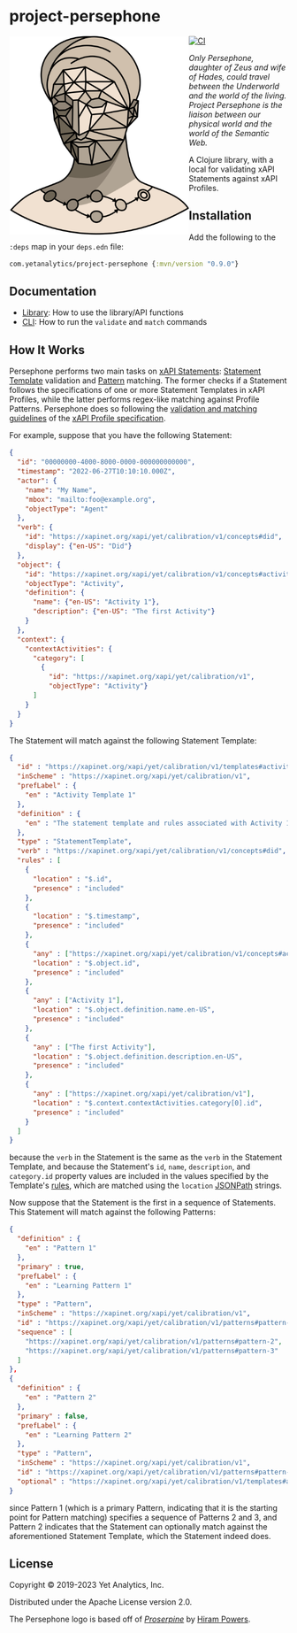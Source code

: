 # project-persephone

<img src="logo/logo.svg" alt="Persephone Logo" width="325px" align="left" />

[![CI](https://github.com/yetanalytics/project-persephone/actions/workflows/main.yml/badge.svg)](https://github.com/yetanalytics/project-persephone/actions/workflows/main.yml)

_Only Persephone, daughter of Zeus and wife of Hades, could travel between the Underworld and the world of the living. Project Persephone is the liaison between our physical world and the world of the Semantic Web._

A Clojure library, with a local  for validating xAPI Statements against xAPI Profiles. 

## Installation

Add the following to the `:deps` map in your `deps.edn` file:
```clojure
com.yetanalytics/project-persephone {:mvn/version "0.9.0"}
```

## Documentation

- [Library](doc/library.md): How to use the library/API functions
- [CLI](doc/cli.md): How to run the `validate` and `match` commands

## How It Works 

Persephone performs two main tasks on [xAPI Statements](https://github.com/adlnet/xAPI-Spec/blob/master/xAPI-Data.md#20-statements): [Statement Template](https://github.com/adlnet/xapi-profiles/blob/master/xapi-profiles-structure.md#statment-templates) validation and [Pattern](https://github.com/adlnet/xapi-profiles/blob/master/xapi-profiles-structure.md#patterns) matching. The former checks if a Statement follows the specifications of one or more Statement Templates in xAPI Profiles, while the latter performs regex-like matching against Profile Patterns. Persephone does so following the [validation and matching guidelines](https://github.com/adlnet/xapi-profiles/blob/master/xapi-profiles-communication.md#20-algorithms) of the [xAPI Profile specification](https://github.com/adlnet/xapi-profiles).

For example, suppose that you have the following Statement:
```json
{
  "id": "00000000-4000-8000-0000-000000000000",
  "timestamp": "2022-06-27T10:10:10.000Z",
  "actor": {
    "name": "My Name",        
    "mbox": "mailto:foo@example.org",
    "objectType": "Agent"
  },
  "verb": {
    "id": "https://xapinet.org/xapi/yet/calibration/v1/concepts#did",
    "display": {"en-US": "Did"}
  },
  "object": {
    "id": "https://xapinet.org/xapi/yet/calibration/v1/concepts#activity-1",
    "objectType": "Activity",
    "definition": {
      "name": {"en-US": "Activity 1"},
      "description": {"en-US": "The first Activity"}
    }
  },
  "context": {
    "contextActivities": {
      "category": [
        {
          "id": "https://xapinet.org/xapi/yet/calibration/v1",
       	  "objectType": "Activity"}
      ]
    }
  }
}
```

The Statement will match against the following Statement Template:
```json
{
  "id" : "https://xapinet.org/xapi/yet/calibration/v1/templates#activity-1",
  "inScheme" : "https://xapinet.org/xapi/yet/calibration/v1",
  "prefLabel" : {
    "en" : "Activity Template 1"
  },
  "definition" : {
    "en" : "The statement template and rules associated with Activity 1 getting done."
  },
  "type" : "StatementTemplate",
  "verb" : "https://xapinet.org/xapi/yet/calibration/v1/concepts#did",
  "rules" : [
    {
      "location" : "$.id",
      "presence" : "included"
    },
    {
      "location" : "$.timestamp",
      "presence" : "included"
    },
    {
      "any" : ["https://xapinet.org/xapi/yet/calibration/v1/concepts#activity-1"],
      "location" : "$.object.id",
      "presence" : "included"
    },
    {
      "any" : ["Activity 1"],
      "location" : "$.object.definition.name.en-US",
      "presence" : "included"
    },
    {
      "any" : ["The first Activity"],
      "location" : "$.object.definition.description.en-US",
      "presence" : "included"
    },
    {
      "any" : ["https://xapinet.org/xapi/yet/calibration/v1"],
      "location" : "$.context.contextActivities.category[0].id",
      "presence" : "included"
    }
  ]
}
```
because the `verb` in the Statement is the same as the `verb` in the Statement Template, and because the Statement's `id`, `name`, `description`, and `category.id` property values are included in the values specified by the Template's [rules](https://github.com/adlnet/xapi-profiles/blob/master/xapi-profiles-structure.md#statement-template-rules), which are matched using the `location` [JSONPath](https://www.ietf.org/archive/id/draft-goessner-dispatch-jsonpath-00.html) strings.

Now suppose that the Statement is the first in a sequence of Statements. This Statement will match against the following Patterns:
```json
{
  "definition" : {
    "en" : "Pattern 1"
  },
  "primary" : true,
  "prefLabel" : {
    "en" : "Learning Pattern 1"
  },
  "type" : "Pattern",
  "inScheme" : "https://xapinet.org/xapi/yet/calibration/v1",
  "id" : "https://xapinet.org/xapi/yet/calibration/v1/patterns#pattern-1",
  "sequence" : [
    "https://xapinet.org/xapi/yet/calibration/v1/patterns#pattern-2",
    "https://xapinet.org/xapi/yet/calibration/v1/patterns#pattern-3"
  ]
},
{
  "definition" : {
    "en" : "Pattern 2"
  },
  "primary" : false,
  "prefLabel" : {
    "en" : "Learning Pattern 2"
  },
  "type" : "Pattern",
  "inScheme" : "https://xapinet.org/xapi/yet/calibration/v1",
  "id" : "https://xapinet.org/xapi/yet/calibration/v1/patterns#pattern-2",
  "optional" : "https://xapinet.org/xapi/yet/calibration/v1/templates#activity-1"
}
```
since Pattern 1 (which is a primary Pattern, indicating that it is the starting point for Pattern matching) specifies a sequence of Patterns 2 and 3, and Pattern 2 indicates that the Statement can optionally match against the aforementioned Statement Template, which the Statement indeed does.

## License

Copyright © 2019-2023 Yet Analytics, Inc.

Distributed under the Apache License version 2.0.

The Persephone logo is based off of [_Proserpine_](https://commons.wikimedia.org/wiki/File:%27Proserpine%27,_marble_bust_by_Hiram_Powers,_1844,_Cincinnati_Art_Museum.jpg) by [Hiram Powers](https://en.wikipedia.org/wiki/Hiram_Powers).
